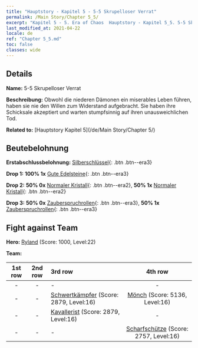 ```yaml
---
title: "Hauptstory - Kapitel 5 - 5-5 Skrupelloser Verrat"
permalink: /Main Story/Chapter 5_5/
excerpt: "Kapitel 5 - 5. Era of Chaos  Hauptstory - Kapitel 5_5. 5-5 Skrupelloser Verrat"
last_modified_at: 2021-04-22
locale: de
ref: "Chapter 5_5.md"
toc: false
classes: wide
---
```


## Details

 **Name:** 5-5 Skrupelloser Verrat

 **Beschreibung:** Obwohl die niederen Dämonen ein miserables Leben führen, haben sie nie den Willen zum Widerstand aufgebracht. Sie haben ihre Schicksale akzeptiert und warten stumpfsinnig auf ihren unausweichlichen Tod.

 **Related to:** [Hauptstory Kapitel 5](/de/Main Story/Chapter 5/)

## Beutebelohnung

 **Erstabschlussbelohnung:** [Silberschlüssel](/ItemsDE/con_693/){: .btn .btn--era3}

 **Drop 1:** **100% 1x** [Gute Edelsteine](/ItemsDE/mat_16/){: .btn .btn--era3}

 **Drop 2:** **50% 0x** [Normaler Kristall](/ItemsDE/mat_11/){: .btn .btn--era2}, **50% 1x** [Normaler Kristall](/ItemsDE/mat_11/){: .btn .btn--era2}

 **Drop 3:** **50% 0x** [Zauberspruchrollen](/ItemsDE/con_694/){: .btn .btn--era3}, **50% 1x** [Zauberspruchrollen](/ItemsDE/con_694/){: .btn .btn--era3}


## Fight against Team
 **Hero:** [Ryland](/de/heroes/Ryland/) (Score: 1000, Level:22)

 **Team:**


  | 1st row | 2nd row | 3rd row | 4th row |
  |:----:|:----:|:----|:----:|
  | - | - | - | - |
  | - | - | [Schwertkämpfer](/de/units/Swordsman/) (Score: 2879, Level:16)  | [Mönch](/de/units/Monk/) (Score: 5136, Level:16)  |
  | - | - | [Kavallerist](/de/units/Cavalier/) (Score: 2879, Level:16)  | - |
  | - | - | - | [Scharfschütze](/de/units/Marksman/) (Score: 2757, Level:16)  |


